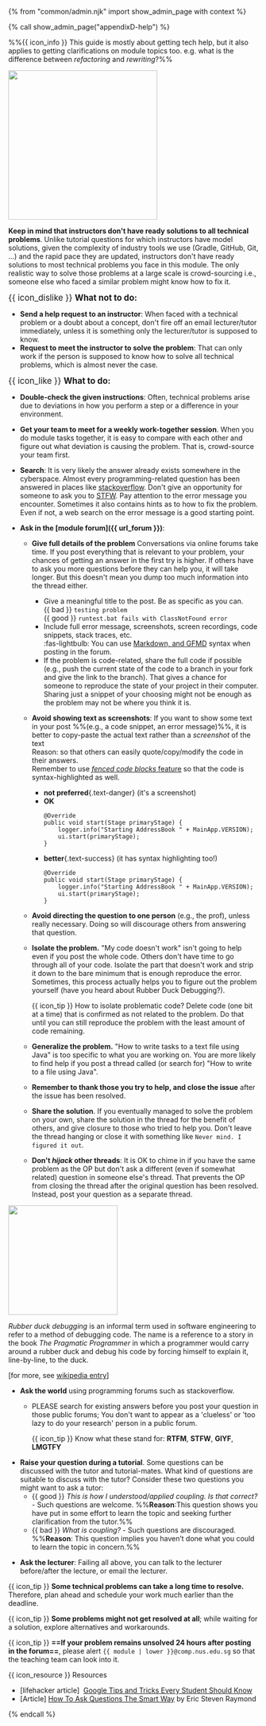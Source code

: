 {% from "common/admin.njk" import show_admin_page with context %}

{% call show_admin_page("appendixD-help") %}
<div id="main">

%%{{ icon_info }} This guide is mostly about getting tech help, but it also applies to getting clarifications on module topics too. e.g. what is the difference between _refactoring_ and _rewriting_?%%

<span class="float-end">

<img src="{{baseUrl}}/admin/images/the good reasons to get home early.png" width="300"/><br>
</span>

**Keep in mind that instructors don't have ready solutions to all technical problems**. Unlike tutorial questions for which instructors have model solutions, given the complexity of industry tools we use (Gradle, GitHub, Git, ...) and the rapid pace they are updated, instructors don't have ready solutions to most technical problems you face in this module. The only realistic way to solve those problems at a large scale is crowd-sourcing i.e., someone else who faced a similar problem might know how to fix it.


<span class="text-danger"><big>{{ icon_dislike }} **What not to do:**</big></span>

* <span class="text-danger">**Send a help request to an instructor**:</span> When faced with a technical problem or a doubt about a concept, don't fire off an email lecturer/tutor immediately, unless it is something only the lecturer/tutor is supposed to know.<br>
* <span class="text-danger">**Request to meet the instructor to solve the problem**:</span> That can only work if the person is supposed to know how to solve all technical problems, which is almost never the case.

<span class="text-success"><big>{{ icon_like }} **What to do:**</big></span>

* **Double-check the given instructions**: Often, technical problems arise due to deviations in how you perform a step or a difference in your environment.<br>

* **Get your team to meet for a weekly work-together session**. When you do module tasks together, it is easy to compare with each other and figure out what deviation is causing the problem. That is, crowd-source your team first.

* **Search**: It is very likely the answer already exists somewhere in the cyberspace. Almost every programming-related question has been answered in places like [stackoverflow](http://stackoverflow.com/). Don't give an opportunity for someone to ask you to [STFW](http://www.jibble.org/stfw/).
  Pay attention to the error message you encounter. Sometimes it also contains hints as to how to fix the problem. Even if not, a web search on the error message is a good starting point.  
  <pic src="{{baseUrl}}/admin/images/how to google it.png" width="600"/>

* **Ask in the [module forum]({{ url_forum }})**: 
  * **Give full details of the problem** Conversations via online forums take time. If you post everything that is relevant to your problem, your chances of getting an answer in the first try is higher. If others have to ask you more questions before they can help you, it will take longer. But this doesn't mean you dump too much information into the thread either.
    * Give a meaningful title to the post. Be as specific as you can.<br>
      {{ bad }} `testing problem`<br>
      {{ good }} `runtest.bat fails with ClassNotFound error`
    * Include full error message, screenshots, screen recordings, code snippets, stack traces, etc.<br>
      :fas-lightbulb: You can use [Markdown, and GFMD](https://guides.github.com/features/mastering-markdown/) syntax when posting in the forum.
    * If the problem is code-related, share the full code if possible (e.g., push the current state of the code to a branch in your fork and give the link to the branch). That gives a chance for someone to reproduce the state of your project in their computer. Sharing just a snippet of your choosing might not be enough as the problem may not be where you think it is.
  * **Avoid showing text as screenshots**: If you want to show some text in your post %%(e.g., a code snippet, an error message)%%, it is better to copy-paste the actual text rather than a _screenshot_ of the text<br>
    Reason: so that others can easily quote/copy/modify the code in their answers.<br>
    Remember to use [_fenced code blocks_ feature](https://docs.github.com/en/github/writing-on-github/working-with-advanced-formatting/creating-and-highlighting-code-blocks) so that the code is syntax-highlighted as well.<br>
    * **not preferred**{.text-danger} (it's a screenshot)<br>
      <pic src="images/code-screenshot.png"/>
    * **OK**
      ```{.no-line-numbers}
      @Override
      public void start(Stage primaryStage) {
          logger.info("Starting AddressBook " + MainApp.VERSION);
          ui.start(primaryStage);
      }
      ```
    * **better**{.text-success} (it has syntax highlighting too!)
      ```java{.no-line-numbers}
      @Override
      public void start(Stage primaryStage) {
          logger.info("Starting AddressBook " + MainApp.VERSION);
          ui.start(primaryStage);
      }
      ```
  * **Avoid directing the question to one person** (e.g., the prof), unless really necessary. Doing so will discourage others from answering that question.
  * **Isolate the problem.** "My code doesn't work" isn't going to help even if you post the whole code. Others don't have time to go through all of your code. Isolate the part that doesn't work and strip it down to the bare minimum that is enough reproduce the error. Sometimes, this process actually helps you to figure out the problem yourself (have you heard about <trigger trigger="click" for="modal:appendixHelp-rubberDuckDebugging">Rubber Duck Debugging</trigger>?).

    <box>

    {{ icon_tip }} How to isolate problematic code? Delete code (one bit at a time) that is confirmed as not related to the problem. Do that until you can still reproduce the problem with the least amount of code remaining.
    </box>

  * **Generalize the problem.** "How to write tasks to a text file using Java" is too specific to what you are working on. You are more likely to find help if you post a thread called (or search for) "How to write to a file using Java".
  * **Remember to thank those you try to help, and close the issue** after the issue has been resolved.
  * **Share the solution**. If you eventually managed to solve the problem on your own, share the solution in the thread for the benefit of others, and give closure to those who tried to help you. Don't leave the thread hanging or close it with something like `Never mind. I figured it out`.
  * **Don't _hijack_ other threads**: It is OK to chime in if you have the same problem as the <tooltip content="Original Poster">OP</tooltip> but don't ask a different (even if somewhat related) question in someone else's thread. That prevents the OP from closing the thread after the original question has been resolved. Instead, post your question as a separate thread.

<modal large header="Rubber Duck Debugging" id="modal:appendixHelp-rubberDuckDebugging">

<img src="{{baseUrl}}/admin/images/Rubber_duck_assisting_with_debugging.jpg" width="220"/><br/>

_Rubber duck debugging_ is an informal term used in software engineering to refer to a method of debugging code. The name is a reference to a story in the book _The Pragmatic Programmer_ in which a programmer would carry around a rubber duck and debug his code by forcing himself to explain it, line-by-line, to the duck.

[for more, see [wikipedia entry](https://en.wikipedia.org/wiki/Rubber_duck_debugging)]
</modal>


* **Ask the world** using programming forums such as stackoverflow. 
  * PLEASE search for existing answers before you post your question in those public forums; You don't want to appear as a 'clueless' or 'too lazy to do your research' person in a public forum.

    <box>

    {{ icon_tip }} Know what these stand for: **RTFM**, **STFW**, **GIYF**, **LMGTFY**

    </box>

<span id="questions-for-tutros">

* **Raise your question during a tutorial**. Some questions can be discussed with the tutor and tutorial-mates.
  What kind of questions are suitable to discuss with the tutor? Consider these two questions you might want to ask a tutor:
  * {{ good }} *This is how I understood/applied coupling. Is that correct?* - Such questions are welcome. %%**Reason**:This question shows you have put in some effort to learn the topic and seeking further clarification from the tutor.%%
  * {{ bad }} *What is coupling?* - Such questions are discouraged. %%**Reason**: This question implies you haven’t done what you could to learn the topic in concern.%%

</span>

* **Ask the lecturer**: Failing all above, you can talk to the lecturer before/after the lecture, or email the lecturer.

<box type="warning" seamless>

{{ icon_tip }} **Some technical problems can take a long time to resolve.** Therefore, plan ahead and schedule your work much earlier than the deadline.

{{ icon_tip }} **Some problems might not get resolved at all**; while waiting for a solution, explore alternatives and workarounds.

{{ icon_tip }} **==If your problem remains unsolved 24 hours after posting in the forum==**, please alert `{{ module | lower }}@comp.nus.edu.sg` so that the teaching team can look into it.
</box>

<box>

{{ icon_resource }} Resources

* [lifehacker article]  [Google Tips and Tricks Every Student Should Know](http://lifehacker.com/google-tips-and-tricks-every-student-should-know-1508121671)
* [Article] [How To Ask Questions The Smart Way](http://catb.org/esr/faqs/smart-questions.html) by Eric Steven Raymond
</box>

</div>

{% endcall %}
